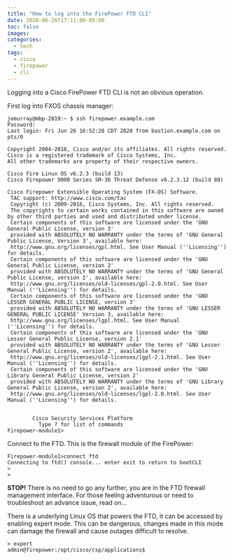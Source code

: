 ```yaml
---
title: "How to log into the FirePower FTD CLI"
date: 2020-06-26T17:11:00-05:00
toc: false
images:
categories:
  - tech
tags: 
  - cisco
  - firepower
  - cli
---
```


Logging into a Cisco FirePower FTD CLI is not an obvious operation.

First log into FXOS chassis manager:

```
jemurray@mbp-2019:~ $ ssh firepower.example.com
Password:
Last login: Fri Jun 26 16:52:28 CDT 2020 from bastion.example.com on pts/0

Copyright 2004-2018, Cisco and/or its affiliates. All rights reserved.
Cisco is a registered trademark of Cisco Systems, Inc.
All other trademarks are property of their respective owners.

Cisco Fire Linux OS v6.2.3 (build 13)
Cisco Firepower 9000 Series SM-36 Threat Defense v6.2.3.12 (build 80)

Cisco Firepower Extensible Operating System (FX-OS) Software.
 TAC support: http://www.cisco.com/tac
 Copyright (c) 2009-2016, Cisco Systems, Inc. All rights reserved.
 The copyrights to certain works contained in this software are owned by other third parties and used and distributed under license.
 Certain components of this software are licensed under the 'GNU General Public License, version 3'
 provided with ABSOLUTELY NO WARRANTY under the terms of 'GNU General Public License, Version 3', available here:
 http://www.gnu.org/licenses/gpl.html. See User Manual (''Licensing'') for details.
 Certain components of this software are licensed under the 'GNU General Public License, version 2'
 provided with ABSOLUTELY NO WARRANTY under the terms of 'GNU General Public License, version 2', available here:
 http://www.gnu.org/licenses/old-licenses/gpl-2.0.html. See User Manual (''Licensing'') for details.
 Certain components of this software are licensed under the 'GNU LESSER GENERAL PUBLIC LICENSE, version 3'
 provided with ABSOLUTELY NO WARRANTY under the terms of 'GNU LESSER GENERAL PUBLIC LICENSE' Version 3, available here:
 http://www.gnu.org/licenses/lgpl.html. See User Manual (''Licensing'') for details.
 Certain components of this software are licensed under the 'GNU Lesser General Public License, version 2.1'
 provided with ABSOLUTELY NO WARRANTY under the terms of 'GNU Lesser General Public License, version 2', available here:
 http://www.gnu.org/licenses/old-licenses/lgpl-2.1.html. See User Manual (''Licensing'') for details.
 Certain components of this software are licensed under the 'GNU Library General Public License, version 2'
 provided with ABSOLUTELY NO WARRANTY under the terms of 'GNU Library General Public License, version 2', available here:
 http://www.gnu.org/licenses/old-licenses/lgpl-2.0.html. See User Manual (''Licensing'') for details.


	    Cisco Security Services Platform
		  Type ? for list of commands
Firepower-module1>
```

Connect to the FTD.  This is the firewall module of the FirePower:

```
Firepower-module1>connect ftd
Connecting to ftd() console... enter exit to return to bootCLI
>
>
```

**STOP!**  There is no need to go any further, you are in the FTD firewall management interface.  For those feeling adventurous or need to troubleshoot an advance issue, read on...

There is a underlying Linux OS that powers the FTD, it can be accessed by enabling expert mode.  This can be dangerous, changes made in this mode can damage the firewall and cause outages difficult to resolve.

```
> expert
admin@firepower:/opt/cisco/csp/applications$
```